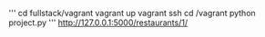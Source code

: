 '''
cd fullstack/vagrant
vagrant up
vagrant ssh
cd /vagrant
python project.py
'''
http://127.0.0.1:5000/restaurants/1/